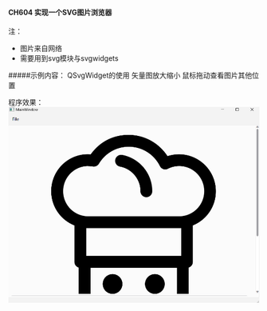 #### CH604 实现一个SVG图片浏览器

注：
* 图片来自网络
* 需要用到svg模块与svgwidgets

#####示例内容：
QSvgWidget的使用
矢量图放大缩小
鼠标拖动查看图片其他位置

程序效果：
![](./demo.png)